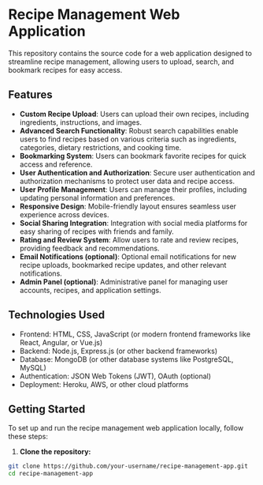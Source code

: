 # Recipe Management Web Application

This repository contains the source code for a web application designed to streamline recipe management, allowing users to upload, search, and bookmark recipes for easy access.

## Features

- **Custom Recipe Upload**: Users can upload their own recipes, including ingredients, instructions, and images.
- **Advanced Search Functionality**: Robust search capabilities enable users to find recipes based on various criteria such as ingredients, categories, dietary restrictions, and cooking time.
- **Bookmarking System**: Users can bookmark favorite recipes for quick access and reference.
- **User Authentication and Authorization**: Secure user authentication and authorization mechanisms to protect user data and recipe access.
- **User Profile Management**: Users can manage their profiles, including updating personal information and preferences.
- **Responsive Design**: Mobile-friendly layout ensures seamless user experience across devices.
- **Social Sharing Integration**: Integration with social media platforms for easy sharing of recipes with friends and family.
- **Rating and Review System**: Allow users to rate and review recipes, providing feedback and recommendations.
- **Email Notifications (optional)**: Optional email notifications for new recipe uploads, bookmarked recipe updates, and other relevant notifications.
- **Admin Panel (optional)**: Administrative panel for managing user accounts, recipes, and application settings.

## Technologies Used

- Frontend: HTML, CSS, JavaScript (or modern frontend frameworks like React, Angular, or Vue.js)
- Backend: Node.js, Express.js (or other backend frameworks)
- Database: MongoDB (or other database systems like PostgreSQL, MySQL)
- Authentication: JSON Web Tokens (JWT), OAuth (optional)
- Deployment: Heroku, AWS, or other cloud platforms

## Getting Started

To set up and run the recipe management web application locally, follow these steps:

1. **Clone the repository:**

```bash
git clone https://github.com/your-username/recipe-management-app.git
cd recipe-management-app
